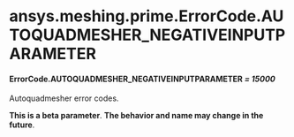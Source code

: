 <a id="ansys-meshing-prime-errorcode-autoquadmesher-negativeinputparameter"></a>

# ansys.meshing.prime.ErrorCode.AUTOQUADMESHER_NEGATIVEINPUTPARAMETER

<a id="ansys.meshing.prime.ErrorCode.AUTOQUADMESHER_NEGATIVEINPUTPARAMETER"></a>

#### ErrorCode.AUTOQUADMESHER_NEGATIVEINPUTPARAMETER *= 15000*

Autoquadmesher error codes.

**This is a beta parameter**. **The behavior and name may change in the future**.

<!-- !! processed by numpydoc !! -->

